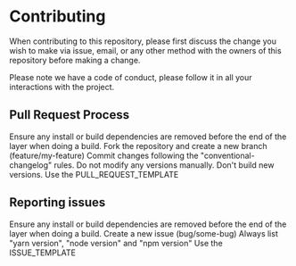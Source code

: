# Contributing

When contributing to this repository, please first discuss the change you wish to make via issue, email, or any other method with the owners of this repository before making a change.

Please note we have a code of conduct, please follow it in all your interactions with the project.

## Pull Request Process

Ensure any install or build dependencies are removed before the end of the layer when doing a build.
Fork the repository and create a new branch (feature/my-feature)
Commit changes following the "conventional-changelog" rules.
Do not modify any versions manually. Don't build new versions.
Use the PULL_REQUEST_TEMPLATE

## Reporting issues

Ensure any install or build dependencies are removed before the end of the layer when doing a build.
Create a new issue (bug/some-bug)
Always list "yarn version", "node version" and "npm version"
Use the ISSUE_TEMPLATE
